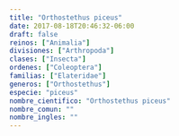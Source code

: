 ```yaml
---
title: "Orthostethus piceus"
date: 2017-08-18T20:46:32-06:00
draft: false
reinos: ["Animalia"]
divisiones: ["Arthropoda"]
clases: ["Insecta"]
ordenes: ["Coleoptera"]
familias: ["Elateridae"]
generos: ["Orthostethus"]
especie: "piceus"
nombre_cientifico: "Orthostethus piceus"
nombre_comun: ""
nombre_ingles: ""
---
```

